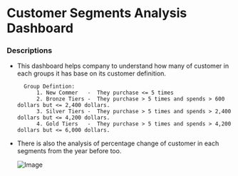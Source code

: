 
# Customer Segments Analysis Dashboard


### Descriptions

- This dashboard helps company to understand how many of customer in each groups it has base on its customer definition.


        Group Defintion:
            1. New Commer   -  They purchase <= 5 times
            2. Bronze Tiers -  They purchase > 5 times and spends > 600 dollars but <= 2,400 dollars.
            3. Silver Tiers -  They purchase > 5 times and spends > 2,400 dollars but <= 4,200 dollars.
            4. Gold Tiers   -  They purchase > 5 times and spends > 4,200 dollars but <= 6,000 dollars.

- There is also the analysis of percentage change of customer in each segments from the year before too.


    ![Image](https://github.com/user-attachments/assets/24abd1fb-bcb4-4948-94f0-7dc1c07ec63f)

